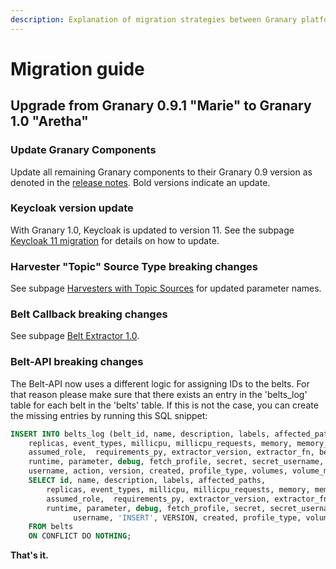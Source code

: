 ```yaml
---
description: Explanation of migration strategies between Granary platform versions.
---
```


# Migration guide

## Upgrade from Granary 0.9.1 "Marie" to Granary 1.0 "Aretha"

### Update Granary Components

Update all remaining Granary components to their Granary 0.9 version as denoted in the [release notes](../granary-release-notes/). Bold versions indicate an update.

### Keycloak version update

With Granary 1.0, Keycloak is updated to version 11. See the subpage [Keycloak 11 migration](keycloak-11-migration.md) for details on how to update.

### Harvester "Topic" Source Type breaking changes

See subpage [Harvesters with Topic Sources](harvesters-with-topic-source.md) for updated parameter names.

### Belt Callback breaking changes

See subpage [Belt Extractor 1.0](belt-extractor-1.0.md).

### Belt-API breaking changes

The Belt-API now uses a different logic for assigning IDs to the belts. For that reason please make sure that there exists an entry in the 'belts\_log' table for each belt in the 'belts' table. If this is not the case, you can create the missing entries by running this SQL snippet:

```sql
INSERT INTO belts_log (belt_id, name, description, labels, affected_paths,
    replicas, event_types, millicpu, millicpu_requests, memory, memory_requests, author, reader, editor, viewer,
    assumed_role,  requirements_py, extractor_version, extractor_fn, belt_type,
    runtime, parameter, debug, fetch_profile, secret, secret_username, secret_password, partition_offsets, kafka_destination_topic,
    username, action, version, created, profile_type, volumes, volume_mounts, extra_envs)
    SELECT id, name, description, labels, affected_paths,
        replicas, event_types, millicpu, millicpu_requests, memory, memory_requests, author, reader, editor, viewer,
        assumed_role,  requirements_py, extractor_version, extractor_fn, belt_type,
        runtime, parameter, debug, fetch_profile, secret, secret_username, secret_password, partition_offsets, kafka_destination_topic, 
			  username, 'INSERT', VERSION, created, profile_type, volumes, volume_mounts, extra_envs
    FROM belts
    ON CONFLICT DO NOTHING;
```

**That's it.**

